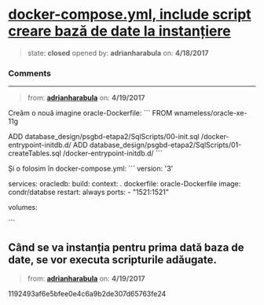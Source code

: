 # [docker-compose.yml, include script creare bază de date la instanțiere](https://github.com/adrianharabula/condr/issues/17)

> state: **closed** opened by: **adrianharabula** on: **4/18/2017**



### Comments

---
> from: [**adrianharabula**](https://github.com/adrianharabula/condr/issues/17#issuecomment-295148395) on: **4/19/2017**

Creăm o nouă imagine oracle-Dockerfile:
&#x60;&#x60;&#x60;
FROM wnameless/oracle-xe-11g

ADD database_design/psgbd-etapa2/SqlScripts/00-init.sql /docker-entrypoint-initdb.d/
ADD database_design/psgbd-etapa2/SqlScripts/01-createTables.sql /docker-entrypoint-initdb.d/
&#x60;&#x60;&#x60;

Și o folosim în docker-compose.yml:
&#x60;&#x60;&#x60;
version: &#x27;3&#x27;

services:
   oracledb:
     build:
       context: .
       dockerfile: oracle-Dockerfile
     image: condr/databse
     restart: always
     ports:
      - &quot;1521:1521&quot;

volumes:

&#x60;&#x60;&#x60;

Când se va instanția pentru prima dată baza de date, se vor executa scripturile adăugate.
---
> from: [**adrianharabula**](https://github.com/adrianharabula/condr/issues/17#issuecomment-295153911) on: **4/19/2017**

1192493af6e5bfee0e4c6a9b2de307d65763fe24
